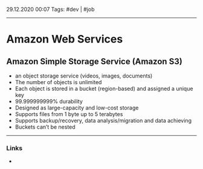 29.12.2020  00:07
Tags: #dev | #job 
____

# Amazon Web Services

## Amazon Simple Storage Service (Amazon S3)
 - an object storage service (videos, images, documents) 
 - The number of objects is unlimited 
 - Each object is stored in a bucket (region-based) and assigned a unique key 
 - 99.999999999% durability 
 - Designed as large-capacity and low-cost storage
 - Supports files from 1 byte up to 5 terabytes
 - Supports backup/recovery, data analysis/migration and data achieving 
 - Buckets can’t be nested
____ 
### Links
- 